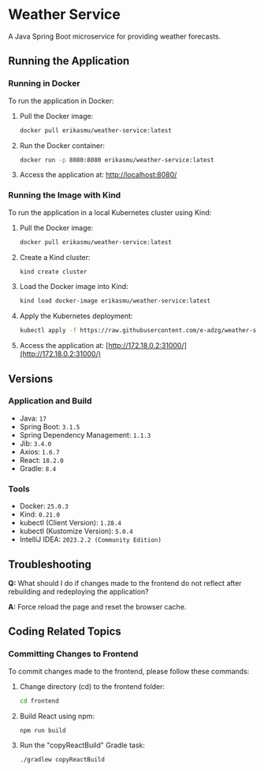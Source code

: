 # Weather Service
A Java Spring Boot microservice for providing weather forecasts.

## Running the Application

### Running in Docker

To run the application in Docker:

1. Pull the Docker image:
   ```bash
   docker pull erikasmu/weather-service:latest
   ```

2. Run the Docker container:
   ```bash
   docker run -p 8080:8080 erikasmu/weather-service:latest
   ```

3. Access the application at: [http://localhost:8080/](http://localhost:8080/)

### Running the Image with Kind

To run the application in a local Kubernetes cluster using Kind:

1. Pull the Docker image:
   ```bash
   docker pull erikasmu/weather-service:latest
   ```

2. Create a Kind cluster:
   ```bash
   kind create cluster
   ```

3. Load the Docker image into Kind:
   ```bash
   kind load docker-image erikasmu/weather-service:latest
   ```

4. Apply the Kubernetes deployment:
   ```bash
   kubectl apply -f https://raw.githubusercontent.com/e-adzg/weather-service/main/k8s/deployment.yaml
   ```

5. Access the application at: [http://172.18.0.2:31000/](http://172.18.0.2:31000/)

## Versions

### Application and Build

- Java: `17`
- Spring Boot: `3.1.5`
- Spring Dependency Management: `1.1.3`
- Jib: `3.4.0`
- Axios: `1.6.7`
- React: `18.2.0`
- Gradle: `8.4`

### Tools

- Docker: `25.0.3`
- Kind: `0.21.0`
- kubectl (Client Version): `1.28.4`
- kubectl (Kustomize Version): `5.0.4`
- IntelliJ IDEA: `2023.2.2 (Community Edition)`

## Troubleshooting
**Q:** What should I do if changes made to the frontend do not reflect after rebuilding and redeploying the application?

**A:** Force reload the page and reset the browser cache.

## Coding Related Topics

### Committing Changes to Frontend

To commit changes made to the frontend, please follow these commands:

1. Change directory (cd) to the frontend folder:
   ```bash
   cd frontend
   ```

2. Build React using npm:
   ```bash
   npm run build
   ```

3. Run the "copyReactBuild" Gradle task:
   ```bash
   ./gradlew copyReactBuild
   ```
   